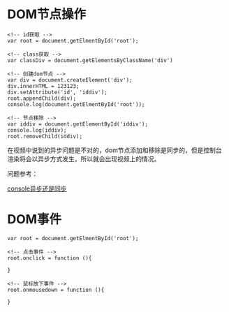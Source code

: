 # DOM节点操作

```
<!-- id获取 -->
var root = document.getElmentById('root');

<!-- class获取 -->
var classDiv = document.getElementsByClassName('div')

<!-- 创建dom节点 -->
var div = document.createElement('div');
div.innerHTML = 123123;
div.setAttribute('id', 'iddiv');
root.appendChild(div);
console.log(document.getElmentById('root'));

<!-- 节点移除 -->
var iddiv = document.getElementById('iddiv');
console.log(iddiv);
root.removeChild(iddiv);

```
在视频中说到的异步问题是不对的，dom节点添加和移除是同步的，但是控制台 渲染将会以异步方式发生，所以就会出现视频上的情况。

问题参考：

[console异步还是同步](https://blog.csdn.net/tingyugetc11/article/details/77569010)

# DOM事件

```
var root = document.getElmentById('root');

<!-- 点击事件 -->
root.onclick = function (){

}

<!-- 鼠标放下事件 -->
root.onmousedown = function (){

}
```